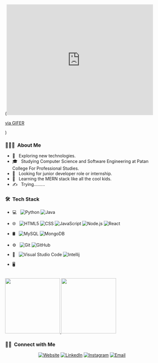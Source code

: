 (<iframe src="https://gifer.com/embed/73Wv" width=480 height=361.043 frameBorder="0" allowFullScreen></iframe><p><a href="https://gifer.com">via GIFER</a></p>)

<h3> 👨🏻‍💻 &nbsp;About Me </h3>

- 🤔 &nbsp; Exploring new technologies.
- 🎓 &nbsp; Studying Computer Science and Software Engineering at Patan College For Professional Studies.
- 💼 &nbsp; Looking for junior developer role or internship.
- 🌱 &nbsp; Learning the MERN stack like all the cool kids.
- ✍️ &nbsp; Trying.........
<h3> 🛠 &nbsp;Tech Stack</h3>

- 💻 &nbsp;
  ![Python](https://img.shields.io/badge/-Python-333333?style=flat&logo=python)
  ![Java](https://img.shields.io/badge/-Java-333333?style=flat&logo=Java&logoColor=007396)
- 🌐 &nbsp;
  ![HTML5](https://img.shields.io/badge/-HTML5-333333?style=flat&logo=HTML5)
  ![CSS](https://img.shields.io/badge/-CSS-333333?style=flat&logo=CSS3&logoColor=1572B6)
  ![JavaScript](https://img.shields.io/badge/-JavaScript-333333?style=flat&logo=javascript)
  ![Node.js](https://img.shields.io/badge/-Node.js-333333?style=flat&logo=node.js)
  ![React](https://img.shields.io/badge/-React-333333?style=flat&logo=react)
- 🛢 &nbsp;
  ![MySQL](https://img.shields.io/badge/-MySQL-333333?style=flat&logo=mysql)
  ![MongoDB](https://img.shields.io/badge/-MongoDB-333333?style=flat&logo=mongodb)
- ⚙️ &nbsp;
  ![Git](https://img.shields.io/badge/-Git-333333?style=flat&logo=git)
  ![GitHub](https://img.shields.io/badge/-GitHub-333333?style=flat&logo=github)
 
- 🔧 &nbsp;
  ![Visual Studio Code](https://img.shields.io/badge/-Visual%20Studio%20Code-333333?style=flat&logo=visual-studio-code&logoColor=007ACC)
  ![Intellij](https://img.shields.io/badge/-Intellij-333333?style=flat&logo=intellij&logoColor=007ACC)
- 🖥 &nbsp;


<br/>

<a href="https://github.com/suyogsubedi">
  <img height="180em" src="https://github-readme-stats.vercel.app/api?username=suyogsubedi&theme=buefy&show_icons=true" />
  <img height="180em" src="https://github-readme-stats.vercel.app/api/top-langs/?username=suyogsubedi&theme=buefy&layout=compact" />
</a>

<br/>

<h3> 🤝🏻 &nbsp;Connect with Me </h3>

<p align="center">
<a href="https://subedisuyog.com.np/"><img alt="Website" src="https://img.shields.io/badge/Website-www.subedisuyog.com.np-blue?style=flat-square&logo=google-chrome"></a>
<a href="https://www.linkedin.com/in/suyog-subedi-a9314a1b0//"><img alt="LinkedIn" src="https://img.shields.io/badge/LinkedIn-Suyog Subedi-blue?style=flat-square&logo=linkedin"></a>
<a href="https://www.instagram.com/suyog_subedi/"><img alt="Instagram" src="https://img.shields.io/badge/Instagram-suyogsubedi-blue?style=flat-square&logo=instagram"></a>
<a href="mailto:subsuyog@gmail.com"><img alt="Email" src="https://img.shields.io/badge/Email-subsuyog@gmail.com-blue?style=flat-square&logo=gmail"></a>
</p>
